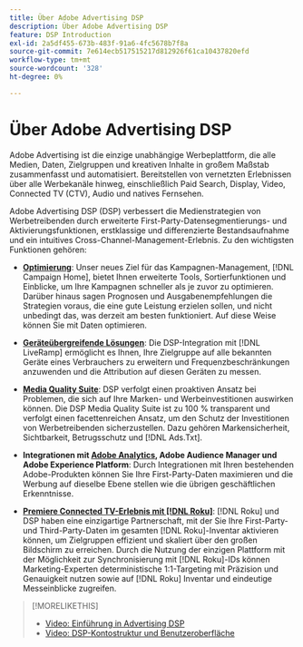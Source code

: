 ```yaml
---
title: Über Adobe Advertising DSP
description: Über Adobe Advertising DSP
feature: DSP Introduction
exl-id: 2a5df455-673b-483f-91a6-4fc5678b7f8a
source-git-commit: 7e614ecb517515217d812926f61ca10437820efd
workflow-type: tm+mt
source-wordcount: '328'
ht-degree: 0%

---
```


# Über Adobe Advertising DSP

Adobe Advertising ist die einzige unabhängige Werbeplattform, die alle Medien, Daten, Zielgruppen und kreativen Inhalte in großem Maßstab zusammenfasst und automatisiert. Bereitstellen von vernetzten Erlebnissen über alle Werbekanäle hinweg, einschließlich Paid Search, Display, Video, Connected TV (CTV), Audio und natives Fernsehen.

Adobe Advertising DSP (DSP) verbessert die Medienstrategien von Werbetreibenden durch erweiterte First-Party-Datensegmentierungs- und Aktivierungsfunktionen, erstklassige und differenzierte Bestandsaufnahme und ein intuitives Cross-Channel-Management-Erlebnis. Zu den wichtigsten Funktionen gehören:

* [**Optimierung**](features/optimization.md): Unser neues Ziel für das Kampagnen-Management, [!DNL Campaign Home], bietet Ihnen erweiterte Tools, Sortierfunktionen und Einblicke, um Ihre Kampagnen schneller als je zuvor zu optimieren. Darüber hinaus sagen Prognosen und Ausgabenempfehlungen die Strategien voraus, die eine gute Leistung erzielen sollen, und nicht unbedingt das, was derzeit am besten funktioniert. Auf diese Weise können Sie mit Daten optimieren.

* [**Geräteübergreifende Lösungen**](features/cross-device-solutions.md): Die DSP-Integration mit [!DNL LiveRamp] ermöglicht es Ihnen, Ihre Zielgruppe auf alle bekannten Geräte eines Verbrauchers zu erweitern und Frequenzbeschränkungen anzuwenden und die Attribution auf diesen Geräten zu messen.

* [**Media Quality Suite**](features/brand-safety-media-quality.md): DSP verfolgt einen proaktiven Ansatz bei Problemen, die sich auf Ihre Marken- und Werbeinvestitionen auswirken können. Die DSP Media Quality Suite ist zu 100 % transparent und verfolgt einen facettenreichen Ansatz, um den Schutz der Investitionen von Werbetreibenden sicherzustellen. Dazu gehören Markensicherheit, Sichtbarkeit, Betrugsschutz und [!DNL Ads.Txt].

* **Integrationen mit [Adobe Analytics](/help/integrations/analytics/overview.md), Adobe Audience Manager und Adobe Experience Platform**: Durch Integrationen mit Ihren bestehenden Adobe-Produkten können Sie Ihre First-Party-Daten maximieren und die Werbung auf dieselbe Ebene stellen wie die übrigen geschäftlichen Erkenntnisse.

* [**Premiere Connected TV-Erlebnis mit [!DNL Roku]**](/help/dsp/inventory/roku-inventory.md): [!DNL Roku] und DSP haben eine einzigartige Partnerschaft, mit der Sie Ihre First-Party- und Third-Party-Daten im gesamten [!DNL Roku]-Inventar aktivieren können, um Zielgruppen effizient und skaliert über den großen Bildschirm zu erreichen. Durch die Nutzung der einzigen Plattform mit der Möglichkeit zur Synchronisierung mit [!DNL Roku]-IDs können Marketing-Experten deterministische 1:1-Targeting mit Präzision und Genauigkeit nutzen sowie auf [!DNL Roku] Inventar und eindeutige Messeinblicke zugreifen.

>[!MORELIKETHIS]
>
>* [Video: Einführung in Advertising DSP](https://experienceleague.adobe.com/docs/advertising-learn/tutorials/dsp/intro.html?lang=de)
>* [Video: DSP-Kontostruktur und Benutzeroberfläche](https://experienceleague.adobe.com/docs/advertising-learn/tutorials/dsp/ui.html?lang=de)

